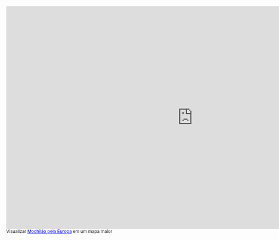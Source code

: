 <iframe width="1000" height="600" frameborder="0" scrolling="no" marginheight="0" marginwidth="0" src="https://www.google.com.br/maps/ms?msa=0&msid=215349426709735241931.0004a4b12256b086e8780&hl=pt-BR&ie=UTF8&t=m&ll=46.051808,3.614502&spn=14.715447,25.532226&output=embed"></iframe><br /><small>Visualizar <a href="https://www.google.com.br/maps/ms?msa=0&msid=215349426709735241931.0004a4b12256b086e8780&hl=pt-BR&ie=UTF8&t=m&ll=46.051808,3.614502&spn=14.715447,25.532226&source=embed" style="color:#0000FF;text-align:left">Mochilão pela Europa</a> em um mapa maior</small>

